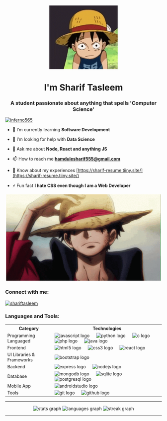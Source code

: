 <p align="center">
  <img src="luffy-yo.gif" alt="Yo"/>
</p>

<h1 align="center">I'm Sharif Tasleem</h1>
<h3 align="center">A student passionate about anything that spells 'Computer Science'</h3>

<p align="left"> <a href="https://github.com/ryo-ma/github-profile-trophy"><img src="https://github-profile-trophy.vercel.app/?username=inferno565" alt="inferno565" /></a> </p>

- 🌱 I’m currently learning **Software Development**

- 🤝 I’m looking for help with **Data Science**  

- 💬 Ask me about **Node, React and anything JS**

- 📫 How to reach me **hamdulesharif555@gmail.com**

- 📄 Know about my experiences [https://sharif-resume.tiiny.site/](https://sharif-resume.tiiny.site/)

- ⚡ Fun fact **I hate CSS even though I am a Web Developer**

<p align="center">
  <img src="luffy.gif" alt="Luffy"/>
</p>

<h3 align="left">Connect with me:</h3>
<p align="left">
<a href="https://linkedin.com/in/shariftasleem" target="blank"><img align="center" src="https://raw.githubusercontent.com/rahuldkjain/github-profile-readme-generator/master/src/images/icons/Social/linked-in-alt.svg" alt="shariftasleem" height="30" width="40" /></a>
</p>

<h3 align="left">Languages and Tools:</h3>
<table>
    <tr>
        <th>Category</th>
        <th>Technologies</th>
    </tr>
    <tr>
        <td>Programming Languaged</td>
        <td class="icon-container">
            <img src="https://skillicons.dev/icons?i=js" height="36" alt="javascript logo" />
            <img width="14" />
            <img src="https://skillicons.dev/icons?i=py" height="36" alt="python logo" />
            <img width="14" />
            <img src="https://skillicons.dev/icons?i=c" height="36" alt="c logo" />
            <img width="14" />
            <img src="https://skillicons.dev/icons?i=php" height="36" alt="php logo" />
            <img width="14" />
            <img src="https://skillicons.dev/icons?i=java" height="36" alt="java logo" />
            <img width="14" />
        </td>
    </tr>
    <tr>
        <td>Frontend</td>
        <td class="icon-container">
            <img src="https://skillicons.dev/icons?i=html" height="36" alt="html5 logo" />
            <img width="14" />
            <img src="https://skillicons.dev/icons?i=css" height="36" alt="css3 logo" />
            <img width="14" />
            <img src="https://skillicons.dev/icons?i=react" height="36" alt="react logo" />
            <img width="14" />
        </td>
    </tr>
    <tr>
        <td>UI Libraries & Frameworks</td>
        <td class="icon-container">
            <img src="https://skillicons.dev/icons?i=bootstrap" height="36" alt="bootstrap logo" />
            <img width="14" />
        </td>
    </tr>
    <tr>
        <td>Backend</td>
        <td class="icon-container">
            <img src="https://skillicons.dev/icons?i=express" height="36" alt="express logo" />
            <img width="14" />
            <img src="https://skillicons.dev/icons?i=nodejs" height="36" alt="nodejs logo" />
            <img width="14" />
        </td>
    </tr>
    <tr>
        <td>Database</td>
        <td class="icon-container">
            <img src="https://skillicons.dev/icons?i=mongodb" height="36" alt="mongodb logo" />
            <img width="14" />
            <img src="https://skillicons.dev/icons?i=sqlite" height="36" alt="sqlite logo" />
            <img width="14" />
            <img src="https://skillicons.dev/icons?i=postgres" height="36" alt="postgresql logo" />
            <img width="14" />
        </td>
    </tr>
      <tr>
        <td>Mobile App</td>
         <td class="icon-container">
        <img src="https://skillicons.dev/icons?i=androidstudio" height="36" alt="androidstudio logo" />
        <img width="14" />
        </td>
    </tr>
    <tr>
        <td>Tools</td>
       <td class="icon-container">
        <img src="https://skillicons.dev/icons?i=git" height="36" alt="git logo" />
        <img width="14" />
        <img src="https://skillicons.dev/icons?i=github" height="36" alt="github logo" />
        <img width="14" />
        </td>
    </tr>
</table>
       
<hr>
<div align="center">
    <img src="https://github-readme-stats.vercel.app/api?username=Inferno565&hide_title=false&hide_rank=false&show_icons=true&include_all_commits=true&count_private=true&disable_animations=false&theme=dracula&locale=en&hide_border=false&order=1"
        height="150" alt="stats graph" />
    <img src="https://github-readme-stats.vercel.app/api/top-langs?username=Inferno565&locale=en&hide_title=false&layout=compact&card_width=320&langs_count=5&theme=dracula&hide_border=false&order=2"
        height="150" alt="languages graph" />
    <img src="https://streak-stats.demolab.com?user=Inferno565&locale=en&mode=daily&theme=dracula&hide_border=false&border_radius=5&order=3"
        height="150" alt="streak graph" />
</div>

<hr>

